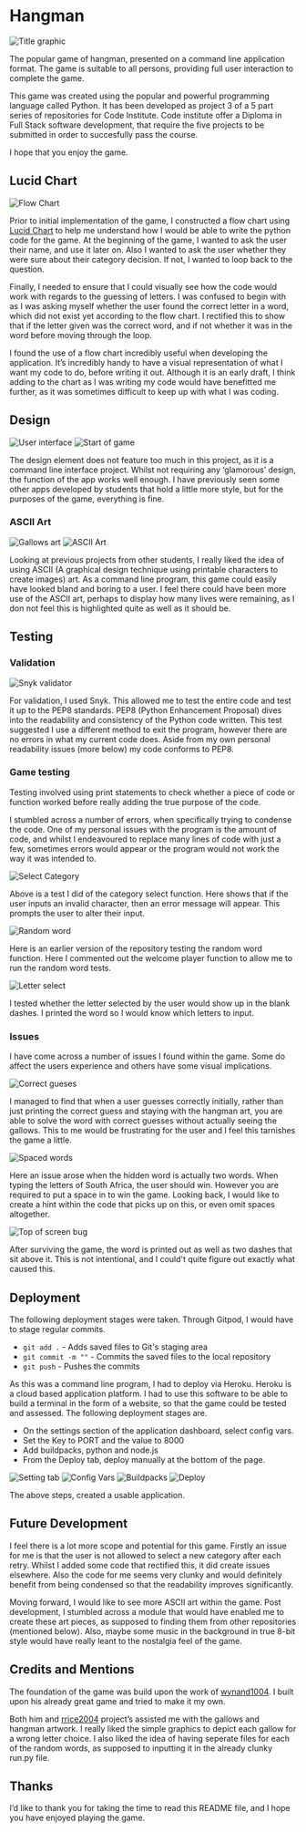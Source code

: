 # Hangman

![Title graphic](/assets/title.png)

The popular game of hangman, presented on a command line application format. The game is suitable to all persons, providing full user interaction to complete the game.

This game was created using the popular and powerful programming language called Python. It has been developed as project 3 of a 5 part series of repositories for Code Institute. Code institute offer a Diploma in Full Stack software development, that require the five projects to be submitted in order to succesfully pass the course.

I hope that you enjoy the game.

## Lucid Chart

![Flow Chart](/assets/flowchart.png)

Prior to initial implementation of the game, I constructed a flow chart using [Lucid Chart](https://www.lucidchart.com/pages/) to help me understand how I would be able to write the python code for the game. At the beginning of the game, I wanted to ask the user their name, and use it later on. Also I wanted to ask the user whether they were sure about their category decision. If not, I wanted to loop back to the question.

Finally, I needed to ensure that I could visually see how the code would work with regards to the guessing of letters. I was confused to begin with as I was asking myself whether the user found the correct letter in a word, which did not exist yet according to the flow chart. I rectified this to show that if the letter given was the correct word, and if not whether it was in the word before moving through the loop. 

I found the use of a flow chart incredibly useful when developing the application. It’s incredibly handy to have a visual representation of what I want my code to do, before writing it out. Although it is an early draft, I think adding to the chart as I was writing my code would have benefitted me further, as it was sometimes difficult to keep up with what I was coding.

## Design

![User interface](/assets/user-interface.png)
![Start of game](/assets/begin-game.png)

The design element does not feature too much in this project, as it is a command line interface project. Whilst not requiring any ‘glamorous’ design, the function of the app works well enough. I have previously seen some other apps developed by students that hold a little more style, but for the purposes of the game, everything is fine.

### ASCII Art

![Gallows art](/assets/gallows-art.png)
![ASCII Art](/assets/ASCII%20Hangman.png)

Looking at previous projects from other students, I really liked the idea of using ASCII (A graphical design technique using printable characters to create images) art. As a command line program, this game could easily have looked bland and boring to a user. I feel there could have been more use of the ASCII art, perhaps to display how many lives were remaining, as I don not feel this is highlighted quite as well as it should be.

## Testing

### Validation

![Snyk validator](/assets/snyk-validate.png)

For validation, I used Snyk. This allowed me to test the entire code and test it up to the PEP8 standards. PEP8 (Python Enhancement Proposal) dives into the readability and consistency of the Python code written. This test suggested I use a different method to exit the program, however there are no errors in what my current code does. Aside from my own personal readability issues (more below) my code conforms to PEP8.

### Game testing

Testing involved using print statements to check whether a piece of code or function worked before really adding the true purpose of the code. 

I stumbled across a number of errors, when specifically trying to condense the code. One of my personal issues with the program is the amount of code, and whilst I endeavoured to replace many lines of code with just a few, sometimes errors would appear or the program would not work the way it was intended to.

![Select Category](/assets/category-select.png)

Above is a test I did of the category select function. Here shows that if the user inputs an invalid character, then an error message will appear. This prompts the user to alter their input.

![Random word](/assets/random-word-test.png)

Here is an earlier version of the repository testing the random word function. Here I commented out the welcome player function to allow me to run the random word tests.

![Letter select](/assets/letter-select-test.png)

I tested whether the letter selected by the user would show up in the blank dashes. I printed the word so I would know which letters to input.

### Issues

I have come across a number of issues I found within the game. Some do affect the users experience and others have some visual implications.

![Correct gueses](/assets/correct-guess-bug.png)

I managed to find that when a user guesses correctly initially, rather than just printing the correct guess and staying with the hangman art, you are able to solve the word with correct guesses without actually seeing the gallows. This to me would be frustrating for the user and I feel this tarnishes the game a little.

![Spaced words](/assets/spaced-words.png)

Here an issue arose when the hidden word is actually two words. When typing the letters of South Africa, the user should win. However you are required to put a space in to win the game. Looking back, I would like to create a hint within the code that picks up on this, or even omit spaces altogether.

![Top of screen bug](/assets/top-screen-bug2.png)

After surviving the game, the word is printed out as well as two dashes that sit above it. This is not intentional, and I could't quite figure out exactly what caused this.

## Deployment

The following deployment stages were taken. Through Gitpod, I would have to stage regular commits.

* `git add .` - Adds saved files to Git's staging area
* `git commit -m ""` - Commits the saved files to the local repository
* `git push` - Pushes the commits

As this was a command line program, I had to deploy via Heroku. Heroku is a cloud based application platform. I had to use this software to be able to build a terminal in the form of a website, so that the game could be tested and assessed. The following deployment stages are.

* On the settings section of the application dashboard, select config vars.
* Set the Key to PORT and the value to 8000
* Add buildpacks, python and node.js
* From the Deploy tab, deploy manually at the bottom of the page.

![Setting tab](/assets/settings-tab.png)
![Config Vars](/assets/config-vars-settings.png)
![Buildpacks](/assets/settings-buildpack.png)
![Deploy](/assets/heroku-deploy.png)

The above steps, created a usable application.

## Future Development

I feel there is a lot more scope and potential for this game. Firstly an issue for me is that the user is not allowed to select a new category after each retry. Whilst I added some code that rectified this, it did create issues elsewhere. Also the code for me seems very clunky and would definitely benefit from being condensed so that the readability improves significantly.

Moving forward, I would like to see more ASCII art within the game. Post development, I stumbled across a module that would have enabled me to create these art pieces, as supposed to finding them from other repositories (mentioned below). Also, maybe some music in the background in true 8-bit style would have really leant to the nostalgia feel of the game.

## Credits and Mentions

The foundation of the game was build upon the work of [wynand1004](https://github.com/wynand1004). I built upon his already great game and tried to make it my own.

Both him and [rrice2004](https://github.com/rrice2004) project’s assisted me with the gallows and hangman artwork. I really liked the simple graphics to depict each gallow for a wrong letter choice. I also liked the idea of having seperate files for each of the random words, as supposed to inputting it in the already clunky run.py file.

## Thanks

I’d like to thank you for taking the time to read this README file, and I hope you have enjoyed playing the game. 

